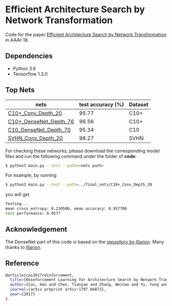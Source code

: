 # Efficient Architecture Search by Network Transformation

Code for the paper [Efficient Architecture Search by Network Transformation](https://arxiv.org/abs/1707.04873) in AAAI-18. 

## Dependencies

* Python 3.6 
* Tensorflow 1.3.0

## Top Nets

| nets               | test accuracy (%)       | Dataset  |
| ----------------------- | ------------- | ----- |
| [C10+_Conv_Depth_20](https://drive.google.com/open?id=1BaSHPXSTxKO5avmtzJGwinLUkSPbwJYf)     | 95.77 | C10+ |
| [C10+_DenseNet_Depth_76](https://drive.google.com/open?id=1zXTB_DmS7i9HiDAxmzrBLmwjmZmfXI2n)     | 96.56 | C10+ |
| [C10_DenseNet_Depth_70](https://drive.google.com/open?id=1T0UMowk6lN9GzDmWcjwMG6lmbh9rogXx)     | 95.34 | C10 |
| [SVHN_Conv_Depth_20](https://drive.google.com/open?id=14CoT52n6Q-dOXSHQPGNGlIh_0SjXE6q7)    | 98.27 | SVHN |

For checking these networks, please download the corresponding model files and run the following command under the folder of **code**:
```bash
$ python3 main.py --test --path=<nets path>
```

For example, by running
```bash
$ python3 main.py --test --path=../final_nets/C10+_Conv_Depth_20
```
you will get
```bash
Testing...
mean cross_entropy: 0.210500, mean accuracy: 0.957700
test performance: 0.9577
```

## Acknowledgement
The DenseNet part of this code is based on the [repository by Illarion](https://github.com/ikhlestov/vision_networks). Many thanks to [Illarion](https://github.com/ikhlestov). 

## Reference
```bash
@article{cai2017reinforcement,
  title={Reinforcement Learning for Architecture Search by Network Transformation},
  author={Cai, Han and Chen, Tianyao and Zhang, Weinan and Yu, Yong and Wang, Jun},
  journal={arXiv preprint arXiv:1707.04873},
  year={2017}
}
```
